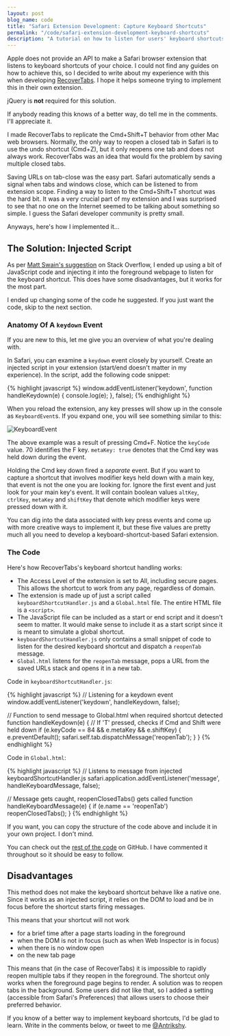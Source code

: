 ```yaml
---
layout: post
blog_name: code
title: "Safari Extension Development: Capture Keyboard Shortcuts"
permalink: "/code/safari-extension-development-keyboard-shortcuts"
description: "A tutorial on how to listen for users' keyboard shortcuts from the main JavaScript process in a Safari browser extension."
---
```


Apple does not provide an API to make a Safari browser extension that listens to keyboard shortcuts of your choice. I could not find any guides on how to achieve this, so I decided to write about my experience with this when developing [RecoverTabs](http://antrikshy.com/Projects/recovertabs.htm). I hope it helps someone trying to implement this in their own extension.

jQuery is **not** required for this solution.

If anybody reading this knows of a better way, do tell me in the comments. I'll appreciate it.

<!--more-->

I made RecoverTabs to replicate the Cmd+Shift+T behavior from other Mac web browsers. Normally, the only way to reopen a closed tab in Safari is to use the undo shortcut (Cmd+Z), but it only reopens one tab and does not always work. RecoverTabs was an idea that would fix the problem by saving multiple closed tabs.

Saving URLs on tab-close was the easy part. Safari automatically sends a signal when tabs and windows close, which can be listened to from extension scope. Finding a way to listen to the Cmd+Shift+T shortcut was the hard bit. It was a very crucial part of my extension and I was surprised to see that no one on the Internet seemed to be talking about something so simple. I guess the Safari developer community is pretty small.

Anyways, here's how I implemented it...

## The Solution: Injected Script

As per [Matt Swain's suggestion](http://stackoverflow.com/a/25350717/2005759) on Stack Overflow, I ended up using a bit of JavaScript code and injecting it into the foreground webpage to listen for the keyboard shortcut. This does have some disadvantages, but it works for the most part.

I ended up changing some of the code he suggested. If you just want the code, skip to the next section.

### Anatomy Of A `keydown` Event

If you are new to this, let me give you an overview of what you're dealing with.

In Safari, you can examine a `keydown` event closely by yourself. Create an injected script in your extension (start/end doesn't matter in my experience). In the script, add the following code snippet: 

{% highlight javascript %}
window.addEventListener('keydown', function handleKeydown(e) {
    console.log(e);
}, false);
{% endhighlight %}

When you reload the extension, any key presses will show up in the console as `KeyboardEvent`s. If you expand one, you will see something similar to this:

![KeyboardEvent](/assets/safari-keyboardevent-example.png)

The above example was a result of pressing Cmd+F. Notice the `keyCode` value. 70 identifies the F key. `metaKey: true` denotes that the Cmd key was held down during the event.

Holding the Cmd key down fired a *separate* event. But if you want to capture a shortcut that involves modifier keys held down with a main key, that event is not the one you are looking for. Ignore the first event and just look for your main key's event. It will contain boolean values `altKey`, `ctrlKey`, `metaKey` and `shiftKey` that denote which modifier keys were pressed down with it.

You can dig into the data associated with key press events and come up with more creative ways to implement it, but these five values are pretty much all you need to develop a keyboard-shortcut-based Safari extension.

### The Code

Here's how RecoverTabs's keyboard shortcut handling works:

* The Access Level of the extension is set to All, including secure pages. This allows the shortcut to work from any page, regardless of domain.
* The extension is made up of just a script called `keyboardShortcutHandler.js` and a `Global.html` file. The entire HTML file is a `<script>`.
* The JavaScript file can be included as a start or end script and it doesn't seem to matter. It would make sense to include it as a start script since it is meant to simulate a global shortcut.
* `keyboardShortcutHandler.js` only contains a small snippet of code to listen for the desired keyboard shortcut and dispatch a `reopenTab` message.
* `Global.html` listens for the `reopenTab` message, pops a URL from the saved URLs stack and opens it in a new tab.

Code in `keyboardShortcutHandler.js`:

{% highlight javascript %}
// Listening for a keydown event
window.addEventListener('keydown', handleKeydown, false);

// Function to send message to Global.html when required shortcut detected
function handleKeydown(e) {
    // If 'T' pressed, checks if Cmd and Shift were held down
    if (e.keyCode == 84 && e.metaKey && e.shiftKey) {
        e.preventDefault();
        safari.self.tab.dispatchMessage('reopenTab');
    }
}
{% endhighlight %}

Code in `Global.html`:

{% highlight javascript %}
// Listens to message from injected keyboardShortcutHandler.js
safari.application.addEventListener('message', handleKeyboardMessage, false);

// Message gets caught, reopenClosedTabs() gets called
function handleKeyboardMessage(e) {
    if (e.name == 'reopenTab')
        reopenClosedTabs();
}
{% endhighlight %}

If you want, you can copy the structure of the code above and include it in your own project. I don't mind.

You can check out the [rest of the code](https://github.com/Antrikshy/RecoverTabs) on GitHub. I have commented it throughout so it should be easy to follow.

## Disadvantages

This method does not make the keyboard shortcut behave like a native one. Since it works as an injected script, it relies on the DOM to load and be in focus before the shortcut starts firing messages.

This means that your shortcut will not work

* for a brief time after a page starts loading in the foreground
* when the DOM is not in focus (such as when Web Inspector is in focus)
* when there is no window open
* on the new tab page

This means that (in the case of RecoverTabs) it is impossible to rapidly reopen multiple tabs if they reopen in the foreground. The shortcut only works when the foreground page begins to render. A solution was to reopen tabs in the background. Some users did not like that, so I added a setting (accessible from Safari's Preferences) that allows users to choose their preferred behavior.

If you know of a better way to implement keyboard shortcuts, I'd be glad to learn. Write in the comments below, or tweet to me [@Antrikshy](http://twitter.com/Antrikshy).
